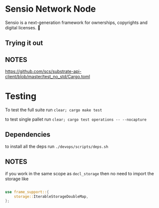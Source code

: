 # Sensio Network Node

Sensio is a next-generation framework for ownerships, copyrights and digital licenses. 🚀

## Trying it out

## NOTES

https://github.com/scs/substrate-api-client/blob/master/test_no_std/Cargo.toml

# Testing

To test the full suite run `clear; cargo make test`

to test single pallet run `clear; cargo test operations -- --nocapture`

## Dependencies

to install all the deps run `./devops/scripts/deps.sh`

## NOTES

if you work in the same scope as `decl_storage` then no need to import the storage like

```rust

use frame_support::{
    storage::IterableStorageDoubleMap,
};
```
